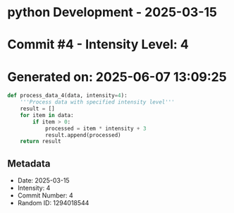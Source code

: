 ﻿# python Development - 2025-03-15
# Commit #4 - Intensity Level: 4
# Generated on: 2025-06-07 13:09:25
```python
def process_data_4(data, intensity=4):
    '''Process data with specified intensity level'''
    result = []
    for item in data:
        if item > 0:
            processed = item * intensity + 3
            result.append(processed)
    return result
```
## Metadata
- Date: 2025-03-15
- Intensity: 4
- Commit Number: 4
- Random ID: 1294018544
